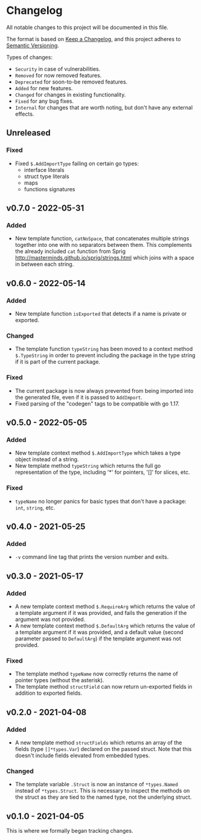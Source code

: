 # Changelog

All notable changes to this project will be documented in this file.

The format is based on [Keep a Changelog](https://keepachangelog.com/en/1.0.0/),
and this project adheres to [Semantic Versioning](https://semver.org/spec/v2.0.0.html).

Types of changes:

- `Security` in case of vulnerabilities.
- `Removed` for now removed features.
- `Deprecated` for soon-to-be removed features.
- `Added` for new features.
- `Changed` for changes in existing functionality.
- `Fixed` for any bug fixes.
- `Internal` for changes that are worth noting, but don't have any external effects.

## Unreleased

### Fixed

- Fixed `$.AddImportType` failing on certain go types:
  - interface literals
  - struct type literals
  - maps
  - functions signatures

## v0.7.0 - 2022-05-31

### Added

- New template function, `catNoSpace`, that concatenates multiple strings
  together into one with no separators between them.  This complements the
  already included `cat` function from Sprig
  http://masterminds.github.io/sprig/strings.html which joins with a space in
  between each string.

## v0.6.0 - 2022-05-14

### Added

- New template function `isExported` that detects if a name is private or exported.

### Changed

- The template function `typeString` has been moved to a context method
  `$.TypeString` in order to prevent including the package in the type string if
  it is part of the current package.

### Fixed

- The current package is now always prevented from being imported into the
  generated file, even if it is passed to `AddImport`.
- Fixed parsing of the "codegen" tags to be compatible with go 1.17.

## v0.5.0 - 2022-05-05

### Added

- New template context method `$.AddImportType` which takes a type object
  instead of a string.
- New template method `typeString` which returns the full go representation of
  the type, including '*' for pointers, '[]' for slices, etc.

### Fixed

- `typeName` no longer panics for basic types that don't have a package: `int`,
  `string`, etc.

## v0.4.0 - 2021-05-25

### Added

- `-v` command line tag that prints the version number and exits.

## v0.3.0 - 2021-05-17

### Added

- A new template context method `$.RequireArg` which returns the value of a
  template argument if it was provided, and fails the generation if the argument
  was not provided.
- A new template context method `$.DefaultArg` which returns the value of a
  template argument if it was provided, and a default value (second parameter
  passed to `DefaultArg`) if the template argument was not provided.

### Fixed

- The template method `typeName` now correctly returns the name of pointer types
  (without the asterisk).
- The template method `structField` can now return un-exported fields in
  addition to exported fields.

## v0.2.0 - 2021-04-08

### Added

- A new template method `structFields` which returns an array of the fields
  (type `[]*types.Var`) declared on the passed struct.  Note that this doesn't
  include fields elevated from embedded types.

### Changed

- The template variable `.Struct` is now an instance of `*types.Named` instead
  of `*types.Struct`.  This is necessary to inspect the methods on the struct as
  they are tied to the named type, not the underlying struct.

## v0.1.0 - 2021-04-05

This is where we formally began tracking changes.
